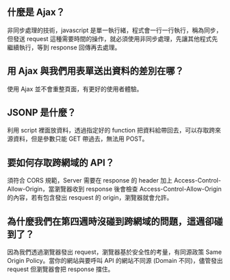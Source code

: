## 什麼是 Ajax？

非同步處理的技術，javascript 是單一執行緒，程式會一行一行執行，稱為同步，但發送 request 這種需要時間的操作，就必須使用非同步處理，先讓其他程式先繼續執行，等到 response 回傳再去處理。

## 用 Ajax 與我們用表單送出資料的差別在哪？

使用 Ajax 並不會重整頁面，有更好的使用者體驗。

## JSONP 是什麼？

利用 script 裡面放資料，透過指定好的 function 把資料給帶回去，可以存取跨來源資料，但是參數只能 GET 帶過去，無法用 POST。

## 要如何存取跨網域的 API？

須符合 CORS 規範，Server 需要在 response 的 header 加上 Access-Control-Allow-Origin，當瀏覽器收到 response 後會檢查 Access-Control-Allow-Origin 的內容，若有包含發出 resquest 的 origin，瀏覽器就會允許。

## 為什麼我們在第四週時沒碰到跨網域的問題，這週卻碰到了？

因為我們透過瀏覽器發出 request，瀏覽器基於安全性的考量，有同源政策 Same Origin Policy。當你的網站與要呼叫 API 的網站不同源 (Domain 不同)，儘管發出 request 但瀏覽器會把 response 擋住。
